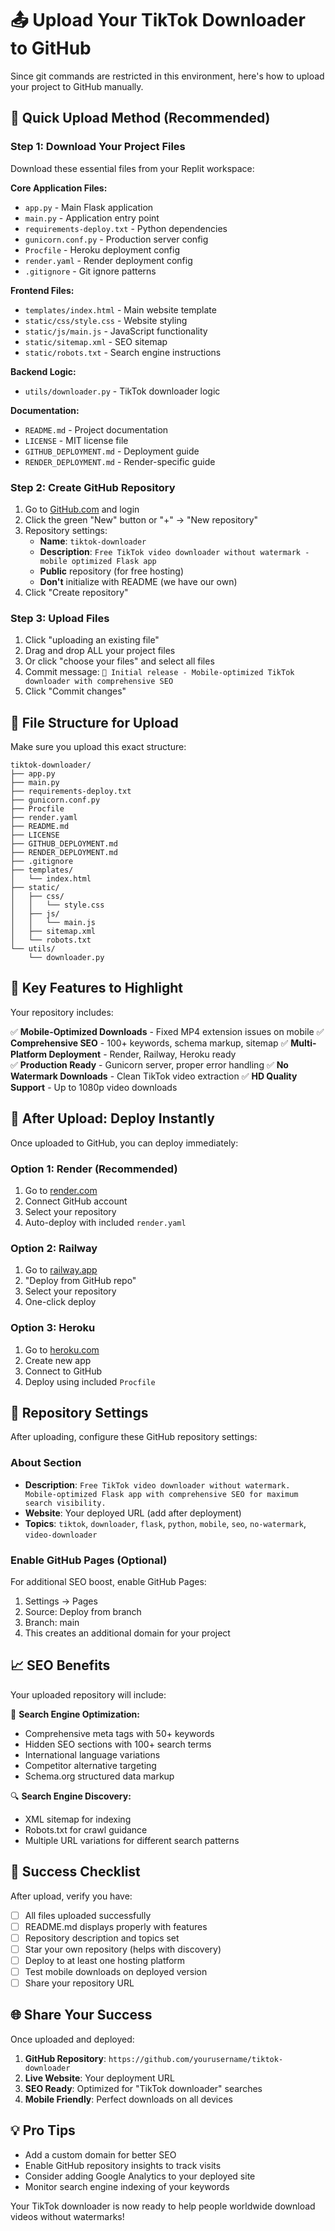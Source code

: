 # 📤 Upload Your TikTok Downloader to GitHub

Since git commands are restricted in this environment, here's how to upload your project to GitHub manually.

## 🚀 Quick Upload Method (Recommended)

### Step 1: Download Your Project Files

Download these essential files from your Replit workspace:

**Core Application Files:**
- `app.py` - Main Flask application
- `main.py` - Application entry point  
- `requirements-deploy.txt` - Python dependencies
- `gunicorn.conf.py` - Production server config
- `Procfile` - Heroku deployment config
- `render.yaml` - Render deployment config
- `.gitignore` - Git ignore patterns

**Frontend Files:**
- `templates/index.html` - Main website template
- `static/css/style.css` - Website styling
- `static/js/main.js` - JavaScript functionality
- `static/sitemap.xml` - SEO sitemap
- `static/robots.txt` - Search engine instructions

**Backend Logic:**
- `utils/downloader.py` - TikTok downloader logic

**Documentation:**
- `README.md` - Project documentation
- `LICENSE` - MIT license file
- `GITHUB_DEPLOYMENT.md` - Deployment guide
- `RENDER_DEPLOYMENT.md` - Render-specific guide

### Step 2: Create GitHub Repository

1. Go to [GitHub.com](https://github.com) and login
2. Click the green "New" button or "+" → "New repository"
3. Repository settings:
   - **Name**: `tiktok-downloader`
   - **Description**: `Free TikTok video downloader without watermark - mobile optimized Flask app`
   - **Public** repository (for free hosting)
   - **Don't** initialize with README (we have our own)
4. Click "Create repository"

### Step 3: Upload Files

1. Click "uploading an existing file" 
2. Drag and drop ALL your project files
3. Or click "choose your files" and select all files
4. Commit message: `🚀 Initial release - Mobile-optimized TikTok downloader with comprehensive SEO`
5. Click "Commit changes"

## 📁 File Structure for Upload

Make sure you upload this exact structure:

```
tiktok-downloader/
├── app.py
├── main.py
├── requirements-deploy.txt
├── gunicorn.conf.py
├── Procfile
├── render.yaml
├── README.md
├── LICENSE
├── GITHUB_DEPLOYMENT.md
├── RENDER_DEPLOYMENT.md
├── .gitignore
├── templates/
│   └── index.html
├── static/
│   ├── css/
│   │   └── style.css
│   ├── js/
│   │   └── main.js
│   ├── sitemap.xml
│   └── robots.txt
└── utils/
    └── downloader.py
```

## 🌟 Key Features to Highlight

Your repository includes:

✅ **Mobile-Optimized Downloads** - Fixed MP4 extension issues on mobile
✅ **Comprehensive SEO** - 100+ keywords, schema markup, sitemap
✅ **Multi-Platform Deployment** - Render, Railway, Heroku ready  
✅ **Production Ready** - Gunicorn server, proper error handling
✅ **No Watermark Downloads** - Clean TikTok video extraction
✅ **HD Quality Support** - Up to 1080p video downloads

## 🚀 After Upload: Deploy Instantly

Once uploaded to GitHub, you can deploy immediately:

### Option 1: Render (Recommended)
1. Go to [render.com](https://render.com)
2. Connect GitHub account
3. Select your repository
4. Auto-deploy with included `render.yaml`

### Option 2: Railway  
1. Go to [railway.app](https://railway.app)
2. "Deploy from GitHub repo"
3. Select your repository
4. One-click deploy

### Option 3: Heroku
1. Go to [heroku.com](https://heroku.com)  
2. Create new app
3. Connect to GitHub
4. Deploy using included `Procfile`

## 🔧 Repository Settings

After uploading, configure these GitHub repository settings:

### About Section
- **Description**: `Free TikTok video downloader without watermark. Mobile-optimized Flask app with comprehensive SEO for maximum search visibility.`
- **Website**: Your deployed URL (add after deployment)
- **Topics**: `tiktok`, `downloader`, `flask`, `python`, `mobile`, `seo`, `no-watermark`, `video-downloader`

### Enable GitHub Pages (Optional)
For additional SEO boost, enable GitHub Pages:
1. Settings → Pages
2. Source: Deploy from branch
3. Branch: main
4. This creates an additional domain for your project

## 📈 SEO Benefits

Your uploaded repository will include:

🎯 **Search Engine Optimization:**
- Comprehensive meta tags with 50+ keywords
- Hidden SEO sections with 100+ search terms
- International language variations
- Competitor alternative targeting
- Schema.org structured data markup

🔍 **Search Engine Discovery:**
- XML sitemap for indexing
- Robots.txt for crawl guidance  
- Multiple URL variations for different search patterns

## 🎉 Success Checklist

After upload, verify you have:

- [ ] All files uploaded successfully
- [ ] README.md displays properly with features
- [ ] Repository description and topics set
- [ ] Star your own repository (helps with discovery)
- [ ] Deploy to at least one hosting platform
- [ ] Test mobile downloads on deployed version
- [ ] Share your repository URL

## 🌐 Share Your Success

Once uploaded and deployed:

1. **GitHub Repository**: `https://github.com/yourusername/tiktok-downloader`
2. **Live Website**: Your deployment URL  
3. **SEO Ready**: Optimized for "TikTok downloader" searches
4. **Mobile Friendly**: Perfect downloads on all devices

## 💡 Pro Tips

- Add a custom domain for better SEO
- Enable GitHub repository insights to track visits
- Consider adding Google Analytics to your deployed site
- Monitor search engine indexing of your keywords

Your TikTok downloader is now ready to help people worldwide download videos without watermarks!